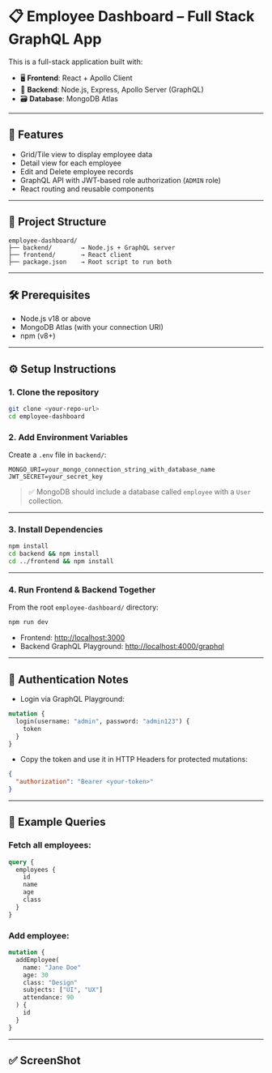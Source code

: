 # 📋 Employee Dashboard – Full Stack GraphQL App

This is a full-stack application built with:

* 🖥️ **Frontend**: React + Apollo Client
* 🔧 **Backend**: Node.js, Express, Apollo Server (GraphQL)
* 🗃️ **Database**: MongoDB Atlas

---

## 🚀 Features

* Grid/Tile view to display employee data
* Detail view for each employee
* Edit and Delete employee records
* GraphQL API with JWT-based role authorization (`ADMIN` role)
* React routing and reusable components

---

## 📁 Project Structure

```
employee-dashboard/
├── backend/        → Node.js + GraphQL server
├── frontend/       → React client
├── package.json    → Root script to run both
```

---

## 🛠️ Prerequisites

* Node.js v18 or above
* MongoDB Atlas (with your connection URI)
* npm (v8+)

---

## ⚙️ Setup Instructions

### 1. Clone the repository

```bash
git clone <your-repo-url>
cd employee-dashboard
```

### 2. Add Environment Variables

Create a `.env` file in `backend/`:

```
MONGO_URI=your_mongo_connection_string_with_database_name
JWT_SECRET=your_secret_key
```

> ✅ MongoDB should include a database called `employee` with a `User` collection.

---

### 3. Install Dependencies

```bash
npm install
cd backend && npm install
cd ../frontend && npm install
```

---

### 4. Run Frontend & Backend Together

From the root `employee-dashboard/` directory:

```bash
npm run dev
```

* Frontend: [http://localhost:3000](http://localhost:3000)
* Backend GraphQL Playground: [http://localhost:4000/graphql](http://localhost:4000/graphql)

---

## 🔐 Authentication Notes

* Login via GraphQL Playground:

```graphql
mutation {
  login(username: "admin", password: "admin123") {
    token
  }
}
```

* Copy the token and use it in HTTP Headers for protected mutations:

```json
{
  "authorization": "Bearer <your-token>"
}
```

---

## 🔎 Example Queries

### Fetch all employees:

```graphql
query {
  employees {
    id
    name
    age
    class
  }
}
```

### Add employee:

```graphql
mutation {
  addEmployee(
    name: "Jane Doe"
    age: 30
    class: "Design"
    subjects: ["UI", "UX"]
    attendance: 90
  ) {
    id
  }
}
```

---

## ✅ ScreenShot
